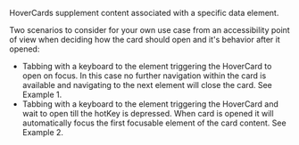 HoverCards supplement content associated with a specific data element.

Two scenarios to consider for your own use case from an accessibility point of view when deciding how the card should open and it's behavior after it opened:

- Tabbing with a keyboard to the element triggering the HoverCard to open on focus. In this case no further navigation within the card is available and navigating to the next element will close the card. See Example 1.
- Tabbing with a keyboard to the element triggering the HoverCard and wait to open till the hotKey is depressed. When card is opened it will automatically focus the first focusable element of the card content. See Example 2.
